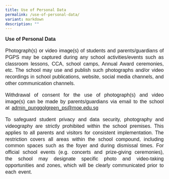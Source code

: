 ```yaml
---
title: Use of Personal Data
permalink: /use-of-personal-data/
variant: markdown
description: ""
---
```

<p style="line-height:1.3;font-family:arial;font-size:16px;text-align:justify;"><b>Use of Personal Data</b></p>

<p style="line-height:1.3;font-family:arial;font-size:16px;text-align:justify;">Photograph(s) or video image(s) of students and parents/guardians of PGPS may be captured during any school activities/events such as classroom lessons, CCA, school camps, Annual Award ceremonies, etc. The school may use and publish such photographs and/or video recordings in school publications, website, social media channels, and other communication channels. </p>

<p style="line-height:1.3;font-family:arial;font-size:16px;text-align:justify;word-spacing:0.15em;">Withdrawal of consent for the use of photograph(s) and video image(s) can be made by parents/guardians via email to the school at <a href="mailto:admin_punggolgreen_ps@moe.edu.sg">admin_punggolgreen_ps@moe.edu.sg</a></p>

<p style="line-height:1.3;font-family:arial;font-size:16px;text-align:justify;word-spacing:0.15em;">To safeguard student privacy and data security, photography and videography are strictly prohibited within the school premises. This applies to all parents and visitors for consistent implementation. The restriction covers all areas within the school compound, including common spaces such as the foyer and during dismissal times. For official school events (e.g. concerts and prize-giving ceremonies), the school may designate specific photo and video-taking opportunities and zones, which will be clearly communicated prior to each event.</p>
